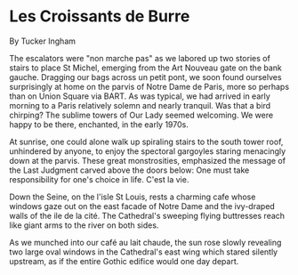 # Les Croissants de Burre

By Tucker Ingham

The escalators were "non marche pas" as we labored up two stories of stairs to place St Michel, emerging from the Art Nouveau gate on the bank gauche. Dragging our bags across un petit pont, we soon found ourselves surprisingly at home on the parvis of Notre Dame de Paris, more so perhaps than on Union Square via BART. As was typical, we had arrived in early morning to a Paris relatively solemn and nearly tranquil. Was that a bird chirping? The sublime towers of Our Lady seemed welcoming. We were happy to be there, enchanted, in the early 1970s.

At sunrise, one could alone walk up spiraling stairs to the south tower roof, unhindered by anyone, to enjoy the spectoral gargoyles staring menacingly down at the parvis. These great monstrosities, emphasized the message of the Last Judgment carved above the doors below: One must take responsibility for one's choice in life. C'est la vie.

Down the Seine, on the l'isle St Louis, rests a charming cafe whose windows gaze out on the east facade of Notre Dame and the ivy-draped walls of the ile de la cité. The Cathedral's sweeping flying buttresses reach like giant arms to the river on both sides.

As we munched into our café au lait chaude, the sun rose slowly revealing two large oval windows in the Cathedral's east wing which stared silently upstream, as if the entire Gothic edifice would one day depart.

